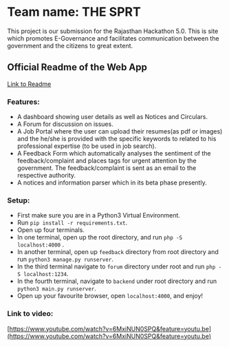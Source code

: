 # Team name: THE SPRT

This project is our submission for the Rajasthan Hackathon 5.0. This is site which promotes E-Governance and facilitates communication between the government and the citizens to great extent. 

## Official Readme of the Web App
[Link to Readme](https://docs.google.com/document/d/1EJjxj6GXzFK6c9kYIbQ_PEDlo9zAbVTU8ka9mP9hMxY/edit?usp=sharing)

### Features: 
* A dashboard showing user details as well as Notices and Circulars.
* A Forum for discussion on issues.
* A Job Portal where the user can upload their resumes(as pdf or images) and the he/she is provided with the specific keywords to related to his professional expertise (to be used in job search).
* A Feedback Form which automatically analyses the sentiment of the feedback/complaint and places tags for urgent attention by the government. The feedback/complaint is sent as an email to the respective authority.
* A notices and information parser which in its beta phase presently.

### Setup:
* First make sure you are in a Python3 Virtual Environment.
* Run `pip install -r requirements.txt`.
* Open up four terminals.
* In one terminal, open up the root directory, and run `php -S localhost:4000` .
* In another terminal, open up `feedback` directory from root directory and run `python3 manage.py runserver`.
* In the third terminal navigate to `forum` directory under root and run `php -S localhost:1234`.
* In the fourth terminal, navigate to `backend` under root directory and run `python3 main.py runserver`.
* Open up your favourite browser, open `localhost:4000`, and enjoy! 

### Link to video:
[https://www.youtube.com/watch?v=6MxiNUN0SPQ&feature=youtu.be](https://www.youtube.com/watch?v=6MxiNUN0SPQ&feature=youtu.be)
